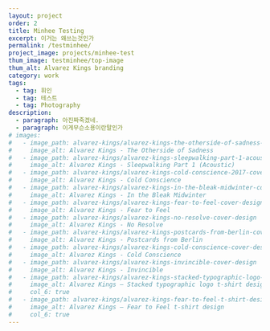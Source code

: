 ```yaml
---
layout: project
order: 2
title: Minhee Testing
excerpt: 이거는 왜쓰는것인가
permalink: /testminhee/
project_image: projects/minhee-test
thum_image: testminhee/top-image
thum_alt: Alvarez Kings branding
category: work
tags:
  - tag: 휘인
  - tag: 테스트
  - tag: Photography
description:
  - paragraph: 아진짜죽겠네.
  - paragraph: 이게무슨소용이란말인가
# images:
#   - image_path: alvarez-kings/alvarez-kings-the-otherside-of-sadness-cover-design
#     image_alt: Alvarez Kings - The Otherside of Sadness
#   - image_path: alvarez-kings/alvarez-kings-sleepwalking-part-1-acoustic-cover-design
#     image_alt: Alvarez Kings - Sleepwalking Part 1 (Acoustic)
#   - image_path: alvarez-kings/alvarez-kings-cold-conscience-2017-cover-design
#     image_alt: Alvarez Kings - Cold Conscience
#   - image_path: alvarez-kings/alvarez-kings-in-the-bleak-midwinter-cover-design
#     image_alt: Alvarez Kings - In the Bleak Midwinter
#   - image_path: alvarez-kings/alvarez-kings-fear-to-feel-cover-design
#     image_alt: Alvarez Kings - Fear to Feel
#   - image_path: alvarez-kings/alvarez-kings-no-resolve-cover-design
#     image_alt: Alvarez Kings - No Resolve
#   - image_path: alvarez-kings/alvarez-kings-postcards-from-berlin-cover-design
#     image_alt: Alvarez Kings - Postcards from Berlin
#   - image_path: alvarez-kings/alvarez-kings-cold-conscience-cover-design
#     image_alt: Alvarez Kings - Cold Conscience
#   - image_path: alvarez-kings/alvarez-kings-invincible-cover-design
#     image_alt: Alvarez Kings - Invincible
#   - image_path: alvarez-kings/alvarez-kings-stacked-typographic-logo-t-shirt
#     image_alt: Alvarez Kings — Stacked typographic logo t-shirt design
#     col_6: true
#   - image_path: alvarez-kings/alvarez-kings-fear-to-feel-t-shirt-design
#     image_alt: Alvarez Kings — Fear to Feel t-shirt design
#     col_6: true
---
```

